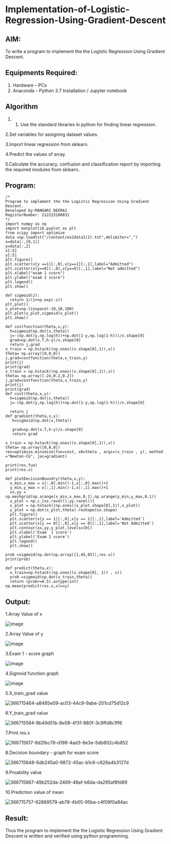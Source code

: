 # Implementation-of-Logistic-Regression-Using-Gradient-Descent

## AIM:
To write a program to implement the the Logistic Regression Using Gradient Descent.

## Equipments Required:
1. Hardware – PCs
2. Anaconda – Python 3.7 Installation / Jupyter notebook

## Algorithm
1. 1. Use the standard libraries in python for finding linear regression.

2.Set variables for assigning dataset values.

3.Import linear regression from sklearn.

4.Predict the values of array.

5.Calculate the accuracy, confusion and classification report by importing the required modules from sklearn.. 

## Program:
```
/*
Program to implement the the Logistic Regression Using Gradient Descent.
Developed by:MANGARI DEERAJ 
RegisterNumber: 212223100031 
*/
import numpy as np
import matplotlib.pyplot as plt
from scipy import optimize
data =np.loadtxt("/content/ex2data1(2).txt",delimiter=",")
x=data[:,[0,1]]
y=data[:,2]
x[:5]
y[:5]
plt.figure()
plt.scatter(x[y ==1][:,0],x[y==1][:,1],label="Admitted")
plt.scatter(x[y==0][:,0],x[y==0][:,1],label="Not admitted")
plt.xlabel("exam 1 score")
plt.ylabel("exam 2 score")
plt.legend()
plt.show()

def sigmoid(z):
  return 1/(1+np.exp(-z))
plt.plot()
x_plot=np.linspace(-10,10,100)
plt.plot(x_plot,sigmoid(x_plot))
plt.show()

def costfunction(theta,x,y):
  h=sigmoid(np.dot(x,theta))
  j=-(np.dot(y,np.log(h))+np.dot(1-y,np.log(1-h)))/x.shape[0]
  grad=np.dot(x.T,h-y)/x.shape[0]
  return j,grad
x_train = np.hstack((np.ones((x.shape[0],1)),x))
theta= np.array([0,0,0])
j,grad=costfunction(theta,x_train,y)
print(j)
print(grad)
x_train = np.hstack((np.ones((x.shape[0],1)),x))
theta= np.array([-24,0.2,0.2])
j,grad=costfunction(theta,x_train,y)
print(j)
print(grad)
def cost(theta,x,y):
  h=sigmoid(np.dot(x,theta))
  j=-(np.dot(y,np.log(h))+np.dot(1-y,np.log(1-h)))/x.shape[0]

  return j
def gradient(theta,x,y):
   h=sigmoid(np.dot(x,theta))
  
   grad=np.dot(x.T,h-y)/x.shape[0]
   return grad  
   
x_train = np.hstack((np.ones((x.shape[0],1)),x))
theta= np.array([0,0,0])
res=optimize.minimize(fun=cost, x0=theta , args=(x_train , y), method ="Newton-CG", jac=gradient)

print(res.fun)
print(res.x)
  
def plotDecisionBoundry(theta,x,y):
  x_min,x_max = x[:,0].min()-1,x[:,0].max()+1
  y_min,y_max = x[:,1].min()-1,x[:,1].max()+1
  xx,yy = np.meshgrid(np.arange(x_min,x_max,0.1),np.arange(y_min,y_max,0.1))
  x_plot = np.c_[xx.ravel(),yy.ravel()]
  x_plot = np.hstack((np.ones((x_plot.shape[0],1)),x_plot))
  y_plot = np.dot(x_plot,theta).reshape(xx.shape)
  plt.figure()
  plt.scatter(x[y == 1][:,0],x[y == 1][:,1],label='Admitted')
  plt.scatter(x[y == 0][:,0],x[y == 0][:,1],label='Not Admitted')
  plt.contour(xx,yy,y_plot,levels=[0])
  plt.xlabel('Exam  1 score')
  plt.ylabel('Exam 2 score')
  plt.legend()
  plt.show()
  
prob =sigmoid(np.dot(np.array([1,45,85]),res.x))
print(prob)

def predict(theta,x):
  x_train=np.hstack((np.ones((x.shape[0], 1)) , x))
  prob =sigmoid(np.dot(x_train,theta))
  return (prob>=0.5).astype(int)
np.mean(predict(res.x,x)==y)  

```

## Output:
1.Array Value of x

![image](https://github.com/user-attachments/assets/39b9ca5a-b2cf-4c91-baa7-d929b94dd275)

2.Array Value of y

![image](https://github.com/user-attachments/assets/993c090e-1a7f-4428-af3b-156fcbe081b0)

3.Exam 1 - score graph

![image](https://github.com/user-attachments/assets/64d4eea2-e799-49cb-930c-af59b42cb42d)

4.Sigmoid function graph

![image](https://github.com/user-attachments/assets/90b14f65-05b0-4e2e-884b-5b56ca1d9952)

5.X_train_grad value

![366715464-a8485e09-ac03-44c9-9abe-201cd75d12c9](https://github.com/user-attachments/assets/c8a6a24b-6f63-4981-b41e-72fc677ae3d8)

6.Y_train_grad value

![366715584-8b49d51b-8e08-4f31-880f-3c9ffd8c1ff6](https://github.com/user-attachments/assets/7030cb24-32f9-41bd-b4d1-c7e2f73805b0)

7.Print res.x

![366715617-8d2fbc79-d198-4ad3-8e3e-5db802c4b852](https://github.com/user-attachments/assets/21a9eb93-e53c-40b6-8151-33e5848cb5b6)

8.Decision boundary - graph for exam score

![366715648-6db245a0-9872-45ac-b1c6-c626a4b3127d](https://github.com/user-attachments/assets/9da2015d-d128-4e69-97e3-53990baade0d)

9.Proability value

![366715667-49b252da-2469-48af-b6da-da295af8fd89](https://github.com/user-attachments/assets/68979a63-9a8d-437c-b254-6c4cd05f84d1)

10.Prediction value of mean

![366715757-62869579-ab78-4b05-95ba-c4f09f0a84ac](https://github.com/user-attachments/assets/a51bd6f6-df92-44c3-9bbe-ff26f45273be)

## Result:
Thus the program to implement the the Logistic Regression Using Gradient Descent is written and verified using python programming.

